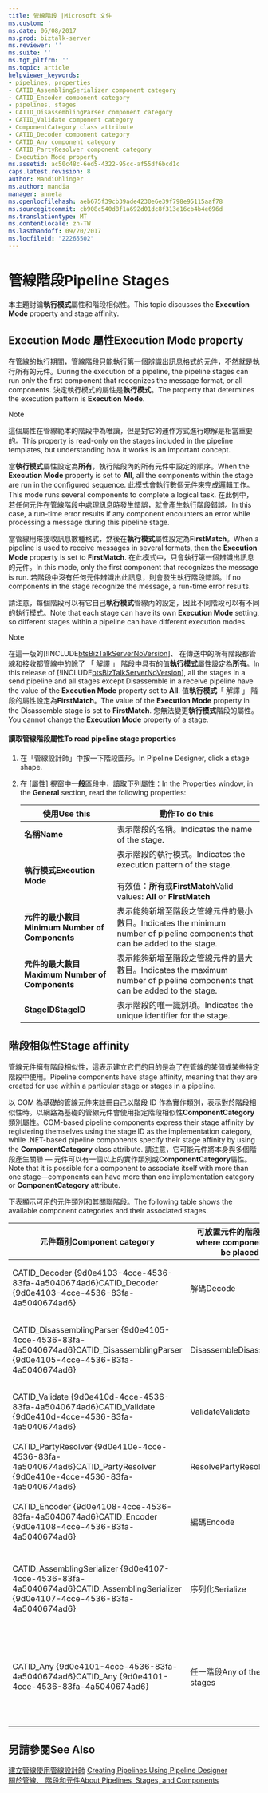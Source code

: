 ```yaml
---
title: 管線階段 |Microsoft 文件
ms.custom: ''
ms.date: 06/08/2017
ms.prod: biztalk-server
ms.reviewer: ''
ms.suite: ''
ms.tgt_pltfrm: ''
ms.topic: article
helpviewer_keywords:
- pipelines, properties
- CATID_AssemblingSerializer component category
- CATID_Encoder component category
- pipelines, stages
- CATID_DisassemblingParser component category
- CATID_Validate component category
- ComponentCategory class attribute
- CATID_Decoder component category
- CATID_Any component category
- CATID_PartyResolver component category
- Execution Mode property
ms.assetid: ac50c48c-6ed5-4322-95cc-af55df6bcd1c
caps.latest.revision: 8
author: MandiOhlinger
ms.author: mandia
manager: anneta
ms.openlocfilehash: aeb675f39cb39ade4230e6e39f798e95115aaf78
ms.sourcegitcommit: cb908c540d8f1a692d01dc8f313e16cb4b4e696d
ms.translationtype: MT
ms.contentlocale: zh-TW
ms.lasthandoff: 09/20/2017
ms.locfileid: "22265502"
---
```

# <a name="pipeline-stages"></a><span data-ttu-id="3176e-102">管線階段</span><span class="sxs-lookup"><span data-stu-id="3176e-102">Pipeline Stages</span></span>
<span data-ttu-id="3176e-103">本主題討論**執行模式**屬性和階段相似性。</span><span class="sxs-lookup"><span data-stu-id="3176e-103">This topic discusses the **Execution Mode** property and stage affinity.</span></span>  
  
## <a name="execution-mode-property"></a><span data-ttu-id="3176e-104">Execution Mode 屬性</span><span class="sxs-lookup"><span data-stu-id="3176e-104">Execution Mode property</span></span>  
 <span data-ttu-id="3176e-105">在管線的執行期間，管線階段只能執行第一個辨識出訊息格式的元件，不然就是執行所有的元件。</span><span class="sxs-lookup"><span data-stu-id="3176e-105">During the execution of a pipeline, the pipeline stages can run only the first component that recognizes the message format, or all components.</span></span> <span data-ttu-id="3176e-106">決定執行模式的屬性是**執行模式**。</span><span class="sxs-lookup"><span data-stu-id="3176e-106">The property that determines the execution pattern is **Execution Mode**.</span></span>  
  
> [!NOTE]
>  <span data-ttu-id="3176e-107">這個屬性在管線範本的階段中為唯讀，但是對它的運作方式進行瞭解是相當重要的。</span><span class="sxs-lookup"><span data-stu-id="3176e-107">This property is read-only on the stages included in the pipeline templates, but understanding how it works is an important concept.</span></span>  
  
 <span data-ttu-id="3176e-108">當**執行模式**屬性設定為**所有**，執行階段內的所有元件中設定的順序。</span><span class="sxs-lookup"><span data-stu-id="3176e-108">When the **Execution Mode** property is set to **All**, all the components within the stage are run in the configured sequence.</span></span> <span data-ttu-id="3176e-109">此模式會執行數個元件來完成邏輯工作。</span><span class="sxs-lookup"><span data-stu-id="3176e-109">This mode runs several components to complete a logical task.</span></span> <span data-ttu-id="3176e-110">在此例中，若任何元件在管線階段中處理訊息時發生錯誤，就會產生執行階段錯誤。</span><span class="sxs-lookup"><span data-stu-id="3176e-110">In this case, a run-time error results if any component encounters an error while processing a message during this pipeline stage.</span></span>  
  
 <span data-ttu-id="3176e-111">當管線用來接收訊息數種格式，然後在**執行模式**屬性設定為**FirstMatch**。</span><span class="sxs-lookup"><span data-stu-id="3176e-111">When a pipeline is used to receive messages in several formats, then the **Execution Mode** property is set to **FirstMatch**.</span></span> <span data-ttu-id="3176e-112">在此模式中，只會執行第一個辨識出訊息的元件。</span><span class="sxs-lookup"><span data-stu-id="3176e-112">In this mode, only the first component that recognizes the message is run.</span></span> <span data-ttu-id="3176e-113">若階段中沒有任何元件辨識出此訊息，則會發生執行階段錯誤。</span><span class="sxs-lookup"><span data-stu-id="3176e-113">If no components in the stage recognize the message, a run-time error results.</span></span>  
  
 <span data-ttu-id="3176e-114">請注意，每個階段可以有它自己**執行模式**管線內的設定，因此不同階段可以有不同的執行模式。</span><span class="sxs-lookup"><span data-stu-id="3176e-114">Note that each stage can have its own **Execution Mode** setting, so different stages within a pipeline can have different execution modes.</span></span>  
  
> [!NOTE]
>  <span data-ttu-id="3176e-115">在這一版的[!INCLUDE[btsBizTalkServerNoVersion](../includes/btsbiztalkservernoversion-md.md)]、 在傳送中的所有階段都管線和接收都管線中的除了 「 解譯 」 階段中具有的值**執行模式**屬性設定為**所有**。</span><span class="sxs-lookup"><span data-stu-id="3176e-115">In this release of [!INCLUDE[btsBizTalkServerNoVersion](../includes/btsbiztalkservernoversion-md.md)], all the stages in a send pipeline and all stages except Disassemble in a receive pipeline have the value of the **Execution Mode** property set to **All**.</span></span> <span data-ttu-id="3176e-116">值**執行模式**「 解譯 」 階段的屬性設定為**FirstMatch**。</span><span class="sxs-lookup"><span data-stu-id="3176e-116">The value of the **Execution Mode** property in the Disassemble stage is set to **FirstMatch**.</span></span> <span data-ttu-id="3176e-117">您無法變更**執行模式**階段的屬性。</span><span class="sxs-lookup"><span data-stu-id="3176e-117">You cannot change the **Execution Mode** property of a stage.</span></span>  
  
#### <a name="to-read-pipeline-stage-properties"></a><span data-ttu-id="3176e-118">讀取管線階段屬性</span><span class="sxs-lookup"><span data-stu-id="3176e-118">To read pipeline stage properties</span></span>  
  
1.  <span data-ttu-id="3176e-119">在「管線設計師」中按一下階段圖形。</span><span class="sxs-lookup"><span data-stu-id="3176e-119">In Pipeline Designer, click a stage shape.</span></span>  
  
2.  <span data-ttu-id="3176e-120">在 [屬性] 視窗中**一般**區段中，讀取下列屬性：</span><span class="sxs-lookup"><span data-stu-id="3176e-120">In the Properties window, in the **General** section, read the following properties:</span></span>  
  
    |<span data-ttu-id="3176e-121">使用</span><span class="sxs-lookup"><span data-stu-id="3176e-121">Use this</span></span>|<span data-ttu-id="3176e-122">動作</span><span class="sxs-lookup"><span data-stu-id="3176e-122">To do this</span></span>|  
    |--------------|----------------|  
    |<span data-ttu-id="3176e-123">**名稱**</span><span class="sxs-lookup"><span data-stu-id="3176e-123">**Name**</span></span>|<span data-ttu-id="3176e-124">表示階段的名稱。</span><span class="sxs-lookup"><span data-stu-id="3176e-124">Indicates the name of the stage.</span></span>|  
    |<span data-ttu-id="3176e-125">**執行模式**</span><span class="sxs-lookup"><span data-stu-id="3176e-125">**Execution Mode**</span></span>|<span data-ttu-id="3176e-126">表示階段的執行模式。</span><span class="sxs-lookup"><span data-stu-id="3176e-126">Indicates the execution pattern of the stage.</span></span><br /><br /> <span data-ttu-id="3176e-127">有效值：**所有**或**FirstMatch**</span><span class="sxs-lookup"><span data-stu-id="3176e-127">Valid values: **All** or **FirstMatch**</span></span>|  
    |<span data-ttu-id="3176e-128">**元件的最小數目**</span><span class="sxs-lookup"><span data-stu-id="3176e-128">**Minimum Number of Components**</span></span>|<span data-ttu-id="3176e-129">表示能夠新增至階段之管線元件的最小數目。</span><span class="sxs-lookup"><span data-stu-id="3176e-129">Indicates the minimum number of pipeline components that can be added to the stage.</span></span>|  
    |<span data-ttu-id="3176e-130">**元件的最大數目**</span><span class="sxs-lookup"><span data-stu-id="3176e-130">**Maximum Number of Components**</span></span>|<span data-ttu-id="3176e-131">表示能夠新增至階段之管線元件的最大數目。</span><span class="sxs-lookup"><span data-stu-id="3176e-131">Indicates the maximum number of pipeline components that can be added to the stage.</span></span>|  
    |<span data-ttu-id="3176e-132">**StageID**</span><span class="sxs-lookup"><span data-stu-id="3176e-132">**StageID**</span></span>|<span data-ttu-id="3176e-133">表示階段的唯一識別項。</span><span class="sxs-lookup"><span data-stu-id="3176e-133">Indicates the unique identifier for the stage.</span></span>|  
  
## <a name="stage-affinity"></a><span data-ttu-id="3176e-134">階段相似性</span><span class="sxs-lookup"><span data-stu-id="3176e-134">Stage affinity</span></span>  
 <span data-ttu-id="3176e-135">管線元件擁有階段相似性，這表示建立它們的目的是為了在管線的某個或某些特定階段中使用。</span><span class="sxs-lookup"><span data-stu-id="3176e-135">Pipeline components have stage affinity, meaning that they are created for use within a particular stage or stages in a pipeline.</span></span>  
  
 <span data-ttu-id="3176e-136">以 COM 為基礎的管線元件來註冊自己以階段 ID 作為實作類別，表示對於階段相似性時。以網路為基礎的管線元件會使用指定階段相似性**ComponentCategory**類別屬性。</span><span class="sxs-lookup"><span data-stu-id="3176e-136">COM-based pipeline components express their stage affinity by registering themselves using the stage ID as the implementation category, while .NET-based pipeline components specify their stage affinity by using the **ComponentCategory** class attribute.</span></span> <span data-ttu-id="3176e-137">請注意，它可能元件將本身與多個階段產生關聯 — 元件可以有一個以上的實作類別或**ComponentCategory**屬性。</span><span class="sxs-lookup"><span data-stu-id="3176e-137">Note that it is possible for a component to associate itself with more than one stage—components can have more than one implementation category or **ComponentCategory** attribute.</span></span>  
  
 <span data-ttu-id="3176e-138">下表顯示可用的元件類別和其關聯階段。</span><span class="sxs-lookup"><span data-stu-id="3176e-138">The following table shows the available component categories and their associated stages.</span></span>  
  
|<span data-ttu-id="3176e-139">元件類別</span><span class="sxs-lookup"><span data-stu-id="3176e-139">Component category</span></span>|<span data-ttu-id="3176e-140">可放置元件的階段</span><span class="sxs-lookup"><span data-stu-id="3176e-140">Stage where component can be placed</span></span>|<span data-ttu-id="3176e-141">Description</span><span class="sxs-lookup"><span data-stu-id="3176e-141">Description</span></span>|  
|------------------------|-----------------------------------------|-----------------|  
|<span data-ttu-id="3176e-142">CATID_Decoder {9d0e4103-4cce-4536-83fa-4a5040674ad6}</span><span class="sxs-lookup"><span data-stu-id="3176e-142">CATID_Decoder {9d0e4103-4cce-4536-83fa-4a5040674ad6}</span></span>|<span data-ttu-id="3176e-143">解碼</span><span class="sxs-lookup"><span data-stu-id="3176e-143">Decode</span></span>|<span data-ttu-id="3176e-144">所有的解碼元件都必須實作此類別。</span><span class="sxs-lookup"><span data-stu-id="3176e-144">All decoding components should implement this category.</span></span>|  
|<span data-ttu-id="3176e-145">CATID_DisassemblingParser {9d0e4105-4cce-4536-83fa-4a5040674ad6}</span><span class="sxs-lookup"><span data-stu-id="3176e-145">CATID_DisassemblingParser {9d0e4105-4cce-4536-83fa-4a5040674ad6}</span></span>|<span data-ttu-id="3176e-146">Disassemble</span><span class="sxs-lookup"><span data-stu-id="3176e-146">Disassemble</span></span>|<span data-ttu-id="3176e-147">所有的解譯和剖析元件都必須實作此類別。</span><span class="sxs-lookup"><span data-stu-id="3176e-147">All disassembling and parsing components should implement this category.</span></span>|  
|<span data-ttu-id="3176e-148">CATID_Validate {9d0e410d-4cce-4536-83fa-4a5040674ad6}</span><span class="sxs-lookup"><span data-stu-id="3176e-148">CATID_Validate {9d0e410d-4cce-4536-83fa-4a5040674ad6}</span></span>|<span data-ttu-id="3176e-149">Validate</span><span class="sxs-lookup"><span data-stu-id="3176e-149">Validate</span></span>|<span data-ttu-id="3176e-150">驗證元件都必須實作此類別。</span><span class="sxs-lookup"><span data-stu-id="3176e-150">Validation components should implement this category.</span></span>|  
|<span data-ttu-id="3176e-151">CATID_PartyResolver {9d0e410e-4cce-4536-83fa-4a5040674ad6}</span><span class="sxs-lookup"><span data-stu-id="3176e-151">CATID_PartyResolver {9d0e410e-4cce-4536-83fa-4a5040674ad6}</span></span>|<span data-ttu-id="3176e-152">ResolveParty</span><span class="sxs-lookup"><span data-stu-id="3176e-152">ResolveParty</span></span>|<span data-ttu-id="3176e-153">「合作對象解析」元件使用的階段。</span><span class="sxs-lookup"><span data-stu-id="3176e-153">Stage used for Party Resolution component.</span></span>|  
|<span data-ttu-id="3176e-154">CATID_Encoder {9d0e4108-4cce-4536-83fa-4a5040674ad6}</span><span class="sxs-lookup"><span data-stu-id="3176e-154">CATID_Encoder {9d0e4108-4cce-4536-83fa-4a5040674ad6}</span></span>|<span data-ttu-id="3176e-155">編碼</span><span class="sxs-lookup"><span data-stu-id="3176e-155">Encode</span></span>|<span data-ttu-id="3176e-156">所有的編碼元件都必須實作此類別。</span><span class="sxs-lookup"><span data-stu-id="3176e-156">All encoding components should implement this category.</span></span>|  
|<span data-ttu-id="3176e-157">CATID_AssemblingSerializer {9d0e4107-4cce-4536-83fa-4a5040674ad6}</span><span class="sxs-lookup"><span data-stu-id="3176e-157">CATID_AssemblingSerializer {9d0e4107-4cce-4536-83fa-4a5040674ad6}</span></span>|<span data-ttu-id="3176e-158">序列化</span><span class="sxs-lookup"><span data-stu-id="3176e-158">Serialize</span></span>|<span data-ttu-id="3176e-159">所有的序列化和組合元件都必須實作此類別。</span><span class="sxs-lookup"><span data-stu-id="3176e-159">All serializing and assembling components should implement this category.</span></span>|  
|<span data-ttu-id="3176e-160">CATID_Any {9d0e4101-4cce-4536-83fa-4a5040674ad6}</span><span class="sxs-lookup"><span data-stu-id="3176e-160">CATID_Any {9d0e4101-4cce-4536-83fa-4a5040674ad6}</span></span>|<span data-ttu-id="3176e-161">任一階段</span><span class="sxs-lookup"><span data-stu-id="3176e-161">Any of these stages</span></span>|<span data-ttu-id="3176e-162">若某個管線元件實作此類別，則表示該元件可以放入管線的任一階段中。</span><span class="sxs-lookup"><span data-stu-id="3176e-162">If a pipeline component implements this category, it means that the component can be placed into any stage of a pipeline.</span></span>|  
  
## <a name="see-also"></a><span data-ttu-id="3176e-163">另請參閱</span><span class="sxs-lookup"><span data-stu-id="3176e-163">See Also</span></span>  
 <span data-ttu-id="3176e-164">[建立管線使用管線設計師](../core/creating-pipelines-using-pipeline-designer.md) </span><span class="sxs-lookup"><span data-stu-id="3176e-164">[Creating Pipelines Using Pipeline Designer](../core/creating-pipelines-using-pipeline-designer.md) </span></span>  
 [<span data-ttu-id="3176e-165">關於管線、 階段和元件</span><span class="sxs-lookup"><span data-stu-id="3176e-165">About Pipelines, Stages, and Components</span></span>](../core/about-pipelines-stages-and-components.md)